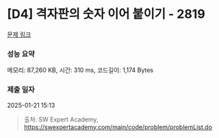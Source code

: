 # [D4] 격자판의 숫자 이어 붙이기 - 2819 

[문제 링크](https://swexpertacademy.com/main/code/problem/problemDetail.do?contestProbId=AV7I5fgqEogDFAXB) 

### 성능 요약

메모리: 87,260 KB, 시간: 310 ms, 코드길이: 1,174 Bytes

### 제출 일자

2025-01-21 15:13



> 출처: SW Expert Academy, https://swexpertacademy.com/main/code/problem/problemList.do